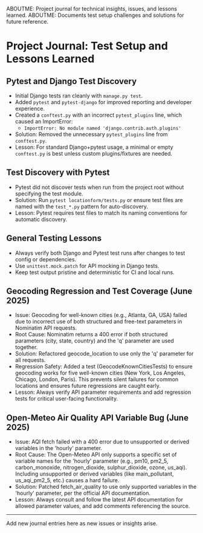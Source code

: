 ABOUTME: Project journal for technical insights, issues, and lessons learned.
ABOUTME: Documents test setup challenges and solutions for future reference.

# Project Journal: Test Setup and Lessons Learned

## Pytest and Django Test Discovery
- Initial Django tests ran cleanly with `manage.py test`.
- Added `pytest` and `pytest-django` for improved reporting and developer experience.
- Created a `conftest.py` with an incorrect `pytest_plugins` line, which caused an ImportError:
  - `ImportError: No module named 'django.contrib.auth.plugins'`
- Solution: Removed the unnecessary `pytest_plugins` line from `conftest.py`.
- Lesson: For standard Django+pytest usage, a minimal or empty `conftest.py` is best unless custom plugins/fixtures are needed.

## Test Discovery with Pytest
- Pytest did not discover tests when run from the project root without specifying the test module.
- Solution: Run `pytest locationform/tests.py` or ensure test files are named with the `test_*.py` pattern for auto-discovery.
- Lesson: Pytest requires test files to match its naming conventions for automatic discovery.

## General Testing Lessons
- Always verify both Django and Pytest test runs after changes to test config or dependencies.
- Use `unittest.mock.patch` for API mocking in Django tests.
- Keep test output pristine and deterministic for CI and local runs.

## Geocoding Regression and Test Coverage (June 2025)
- Issue: Geocoding for well-known cities (e.g., Atlanta, GA, USA) failed due to incorrect use of both structured and free-text parameters in Nominatim API requests.
- Root Cause: Nominatim returns a 400 error if both structured parameters (city, state, country) and the 'q' parameter are used together.
- Solution: Refactored geocode_location to use only the 'q' parameter for all requests.
- Regression Safety: Added a test (GeocodeKnownCitiesTests) to ensure geocoding works for five well-known cities (New York, Los Angeles, Chicago, London, Paris). This prevents silent failures for common locations and ensures future regressions are caught early.
- Lesson: Always verify API parameter requirements and add regression tests for critical user-facing functionality.

## Open-Meteo Air Quality API Variable Bug (June 2025)
- Issue: AQI fetch failed with a 400 error due to unsupported or derived variables in the 'hourly' parameter.
- Root Cause: The Open-Meteo API only supports a specific set of variable names for the 'hourly' parameter (e.g., pm10, pm2_5, carbon_monoxide, nitrogen_dioxide, sulphur_dioxide, ozone, us_aqi). Including unsupported or derived variables (like main_pollutant, us_aqi_pm2_5, etc.) causes a hard failure.
- Solution: Patched fetch_air_quality to use only supported variables in the 'hourly' parameter, per the official API documentation.
- Lesson: Always consult and follow the latest API documentation for allowed parameter values, and add comments referencing the source.

---
Add new journal entries here as new issues or insights arise.
